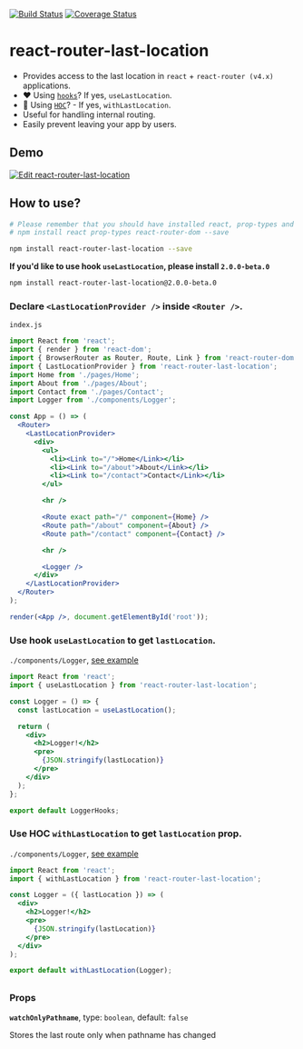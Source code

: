 [![Build Status](https://travis-ci.org/hinok/react-router-last-location.svg?branch=master)](https://travis-ci.org/hinok/react-router-last-location)
[![Coverage Status](https://coveralls.io/repos/github/hinok/react-router-last-location/badge.svg?branch=master)](https://coveralls.io/github/hinok/react-router-last-location?branch=master)

# react-router-last-location

- Provides access to the last location in `react` + `react-router (v4.x)` applications.
- ❤️ Using [`hooks`](https://reactjs.org/docs/hooks-overview.html)? If yes, `useLastLocation`.
- 💉 Using [`HOC`](https://reactjs.org/docs/higher-order-components.html)? - If yes, `withLastLocation`.
- Useful for handling internal routing.
- Easily prevent leaving your app by users.

## Demo

[![Edit react-router-last-location](https://codesandbox.io/static/img/play-codesandbox.svg)](https://codesandbox.io/s/wn9kr41z5l)

## How to use?

```bash
# Please remember that you should have installed react, prop-types and react-router-dom packages
# npm install react prop-types react-router-dom --save

npm install react-router-last-location --save
```

**If you'd like to use hook `useLastLocation`, please install `2.0.0-beta.0`**

```bash
npm install react-router-last-location@2.0.0-beta.0
```

### Declare `<LastLocationProvider />` inside `<Router />`.

`index.js`

```jsx
import React from 'react';
import { render } from 'react-dom';
import { BrowserRouter as Router, Route, Link } from 'react-router-dom';
import { LastLocationProvider } from 'react-router-last-location';
import Home from './pages/Home';
import About from './pages/About';
import Contact from './pages/Contact';
import Logger from './components/Logger';

const App = () => (
  <Router>
    <LastLocationProvider>
      <div>
        <ul>
          <li><Link to="/">Home</Link></li>
          <li><Link to="/about">About</Link></li>
          <li><Link to="/contact">Contact</Link></li>
        </ul>

        <hr />

        <Route exact path="/" component={Home} />
        <Route path="/about" component={About} />
        <Route path="/contact" component={Contact} />

        <hr />

        <Logger />
      </div>
    </LastLocationProvider>
  </Router>
);

render(<App />, document.getElementById('root'));
```

### Use hook `useLastLocation` to get `lastLocation`.

`./components/Logger`, [see example](https://github.com/hinok/react-router-last-location/blob/eb552e0a82df6000ba140d8f20627b8bc68716b6/example/src/components/LoggerHooks/index.js)

```jsx
import React from 'react';
import { useLastLocation } from 'react-router-last-location';

const Logger = () => {
  const lastLocation = useLastLocation();

  return (
    <div>
      <h2>Logger!</h2>
      <pre>
        {JSON.stringify(lastLocation)}
      </pre>
    </div>
  );
};

export default LoggerHooks;

```

### Use HOC `withLastLocation` to get `lastLocation` prop.

`./components/Logger`, [see example](https://github.com/hinok/react-router-last-location/blob/eb552e0a82df6000ba140d8f20627b8bc68716b6/example/src/components/LoggerHOC/index.js)

```jsx
import React from 'react';
import { withLastLocation } from 'react-router-last-location';

const Logger = ({ lastLocation }) => (
  <div>
    <h2>Logger!</h2>
    <pre>
      {JSON.stringify(lastLocation)}
    </pre>
  </div>
);

export default withLastLocation(Logger);
```

## <LastLocationProdiver />

### Props

**`watchOnlyPathname`**, type: `boolean`, default: `false`

Stores the last route only when pathname has changed
